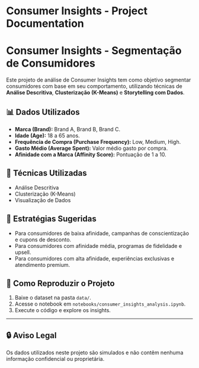 # Consumer Insights - Project Documentation
# Consumer Insights - Segmentação de Consumidores 

Este projeto de análise de Consumer Insights tem como objetivo segmentar consumidores com base em seu comportamento, utilizando técnicas de **Análise Descritiva**, **Clusterização (K-Means)** e **Storytelling com Dados**.

## 📊 Dados Utilizados
- **Marca (Brand):** Brand A, Brand B, Brand C.  
- **Idade (Age):** 18 a 65 anos.  
- **Frequência de Compra (Purchase Frequency):** Low, Medium, High.  
- **Gasto Médio (Average Spent):** Valor médio gasto por compra.  
- **Afinidade com a Marca (Affinity Score):** Pontuação de 1 a 10.

## 🚀 Técnicas Utilizadas
- Análise Descritiva  
- Clusterização (K-Means)  
- Visualização de Dados  

## 📌 Estratégias Sugeridas
- Para consumidores de baixa afinidade, campanhas de conscientização e cupons de desconto.  
- Para consumidores com afinidade média, programas de fidelidade e upsell.  
- Para consumidores com alta afinidade, experiências exclusivas e atendimento premium.

## 🚀 Como Reproduzir o Projeto
1. Baixe o dataset na pasta `data/`.
2. Acesse o notebook em `notebooks/consumer_insights_analysis.ipynb`.
3. Execute o código e explore os insights.

---

## 🔒 Aviso Legal
Os dados utilizados neste projeto são simulados e não contêm nenhuma informação confidencial ou proprietária.
